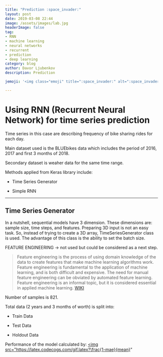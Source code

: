 ```yaml
---
title: "Prediction :space_invader:"
layout: post
date: 2019-03-08 22:44
image: /assets/images/lab.jpg
headerImage: false
tag:
- RNN
- machine learning
- neural networks
- recurrent
- prediction
- deep learning
category: blog
author: Davor Ljubenkov
description: Prediction

jemoji: '<img class="emoji" title=":space_invader:" alt=":space_invader:" src="https://assets.github.com/images/icons/emoji/unicode/1f47e.png" height="20" width="20" align="absmiddle">'

---
```


# Using RNN (Recurrent Neural Network) for time series prediction

 Time series in this case are describing frequency of bike sharing rides for each day.
 
 Main dataset used is the BLUEbikes data which includes the period of 2016, 2017 and first 3 months of 2018.
 
 Secondary dataset is weaher data for the same time range.
 
 Methods applied from Keras library include:
 
 - Time Series Generator
 
 - Simple RNN
 
 ---
 
## Time Series Generator
 
In a nutshell, sequential models have 3 dimension. These dimensions are: sample size, time steps, and features. Preparing 3D input is not an easy task. So, instead of trying to create a 3D array, TimeSeriesGenerator class is used. The advantage of this class is the ability to set the batch size.

FEATURE ENGINEERING -> not used but could be considered as a next step.

>  Feature engineering is the process of using domain knowledge of the data to create features that make machine learning algorithms work. Feature engineering is fundamental to the application of machine learning, and is both difficult and expensive. The need for manual feature engineering can be obviated by automated feature learning. Feature engineering is an informal topic, but it is considered essential in applied machine learning. [WIKI](https://en.wikipedia.org/wiki/Feature_engineering)

Number of samples is 821.

Total data (2 years and 3 months of worth) is split into:

- Train Data

- Test Data

- Holdout Data

Performance of the model calculated by: <a href="https://www.codecogs.com/eqnedit.php?latex=\frac{1-mae}{mean}" target="_blank"><img src="https://latex.codecogs.com/gif.latex?\frac{1-mae}{mean}" 
